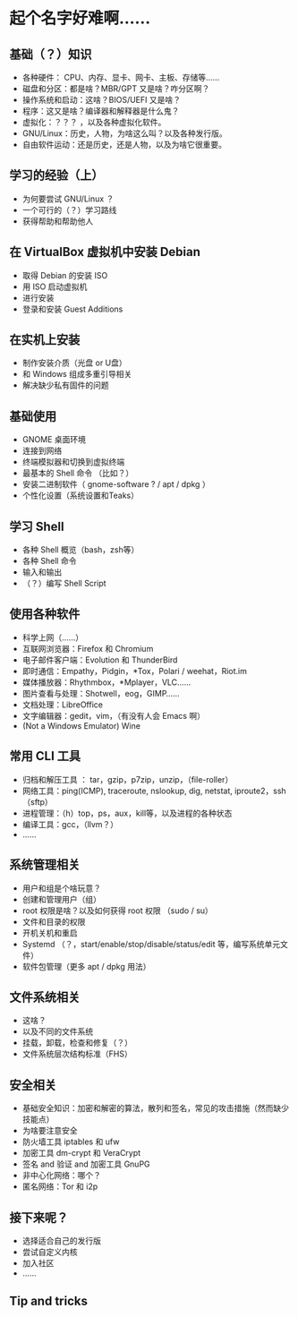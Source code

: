 # 起个名字好难啊……

## 基础（？）知识

* 各种硬件： CPU、内存、显卡、网卡、主板、存储等……
* 磁盘和分区：都是啥？MBR/GPT 又是啥？咋分区啊？
* 操作系统和启动：这啥？BIOS/UEFI 又是啥？
* 程序：这又是啥？编译器和解释器是什么鬼？
* 虚拟化：？？？ ，以及各种虚拟化软件。
* GNU/Linux：历史，人物，为啥这么叫？以及各种发行版。
* 自由软件运动：还是历史，还是人物，以及为啥它很重要。

## 学习的经验（上）

* 为何要尝试 GNU/Linux ？
* 一个可行的（？）学习路线
* 获得帮助和帮助他人

## 在 VirtualBox 虚拟机中安装 Debian

* 取得 Debian 的安装 ISO
* 用 ISO 启动虚拟机
* 进行安装
* 登录和安装 Guest Additions

## 在实机上安装

* 制作安装介质（光盘 or U盘）
* 和 Windows 组成多重引导相关
* 解决缺少私有固件的问题

## 基础使用

* GNOME 桌面环境
* 连接到网络
* 终端模拟器和切换到虚拟终端
* 最基本的 Shell 命令 （比如？）
* 安装二进制软件（ gnome-software ? / apt / dpkg ）
* 个性化设置（系统设置和Teaks）

## 学习 Shell

* 各种 Shell 概览（bash，zsh等）
* 各种 Shell 命令 
* 输入和输出
* （？）编写 Shell Script

## 使用各种软件

* 科学上网（……）
* 互联网浏览器：Firefox 和 Chromium
* 电子邮件客户端：Evolution 和 ThunderBird
* 即时通信：Empathy，Pidgin，\*Tox，Polari / weehat，Riot.im
* 媒体播放器：Rhythmbox，\*Mplayer，VLC……
* 图片查看与处理：Shotwell，eog，GIMP……
* 文档处理：LibreOffice
* 文字编辑器：gedit，vim，（有没有人会 Emacs 啊）
* \(Not a Windows Emulator\) Wine

## 常用 CLI 工具

* 归档和解压工具 ： tar，gzip，p7zip，unzip，（file-roller）
* 网络工具：ping\(ICMP\), traceroute, nslookup, dig, netstat, iproute2，ssh（sftp）
* 进程管理：（h）top，ps，aux，kill等，以及进程的各种状态
* 编译工具：gcc，（llvm？）
* ……

## 系统管理相关

* 用户和组是个啥玩意？
* 创建和管理用户（组）
* root 权限是啥？以及如何获得 root 权限 （sudo / su）
* 文件和目录的权限
* 开机关机和重启
* Systemd （？，start/enable/stop/disable/status/edit 等，编写系统单元文件）
* 软件包管理（更多 apt / dpkg 用法）

## 文件系统相关

* 这啥？
* 以及不同的文件系统
* 挂载，卸载，检查和修复（？）
* 文件系统层次结构标准（FHS）

## 安全相关

* 基础安全知识：加密和解密的算法，散列和签名，常见的攻击措施（然而缺少技能点）
* 为啥要注意安全
* 防火墙工具 iptables 和 ufw
* 加密工具 dm-crypt 和 VeraCrypt
* 签名 and 验证 and 加密工具 GnuPG
* 非中心化网络：哪个？
* 匿名网络：Tor 和 i2p

## 接下来呢？

* 选择适合自己的发行版
* 尝试自定义内核
* 加入社区
* ……

## Tip and tricks



